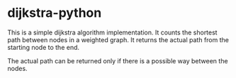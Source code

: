 # dijkstra-python

This is a simple dijkstra algorithm implementation. 
It counts the shortest path between nodes in a weighted graph.
It returns the actual path from the starting node to the end.

The actual path can be returned only if there is a possible way between the nodes.

